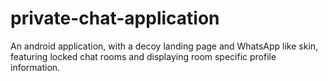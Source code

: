 # private-chat-application
An android application, with a decoy landing page and WhatsApp like skin, featuring locked chat rooms and displaying room specific profile information.
